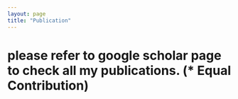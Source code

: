```yaml
---
layout: page
title: "Publication"
---
```


# please refer to google scholar page to check all my publications. (* Equal Contribution)

